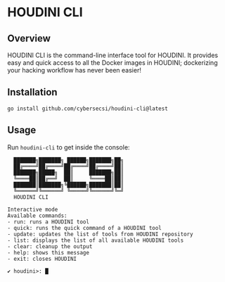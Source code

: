 # HOUDINI CLI

## Overview
HOUDINI CLI is the command-line interface tool for HOUDINI. It provides easy and quick access to all the Docker images in HOUDINI; dockerizing your hacking workflow has never been easier!

## Installation
```
go install github.com/cybersecsi/houdini-cli@latest
```

## Usage

Run ``houdini-cli`` to get inside the console:

```
  ███████╗███████╗ ██████╗███████╗██╗
  ██╔════╝██╔════╝██╔════╝██╔════╝██║
  ███████╗█████╗  ██║     ███████╗██║
  ╚════██║██╔══╝  ██║     ╚════██║██║
  ███████║███████╗╚██████╗███████║██║
  ╚══════╝╚══════╝ ╚═════╝╚══════╝╚═╝
  HOUDINI CLI

Interactive mode
Available commands:
- run: runs a HOUDINI tool
- quick: runs the quick command of a HOUDINI tool
- update: updates the list of tools from HOUDINI repository
- list: displays the list of all available HOUDINI tools
- clear: cleanup the output
- help: shows this message
- exit: closes HOUDINI

✔ houdini>: █
```
